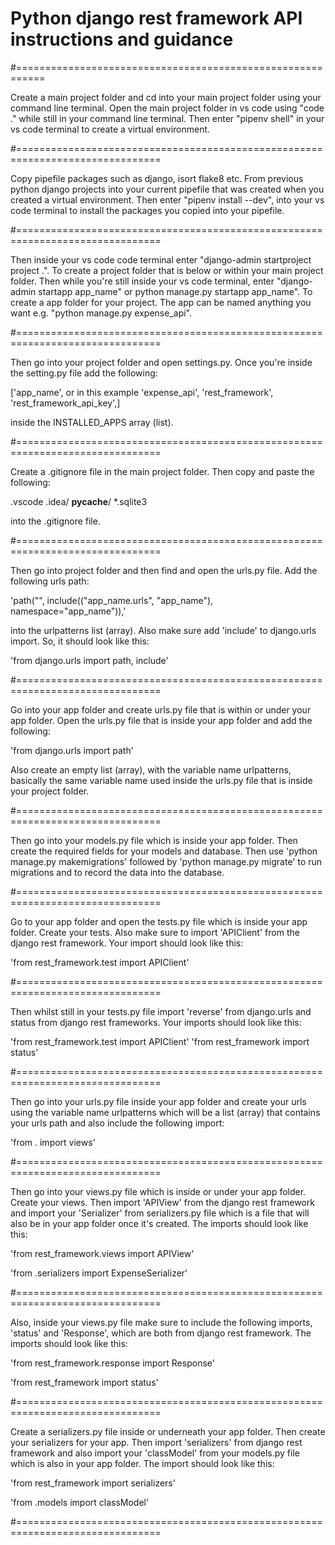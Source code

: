 # Python django rest framework API instructions and guidance

#===========================================================

Create a main project folder and cd into your main project folder using your command line terminal. Open the main project folder in vs code using "code ." while still in your command line terminal. Then enter "pipenv shell" in your vs code terminal to create a virtual environment.

#===============================================================================

Copy pipefile packages such as django, isort flake8 etc. From previous python django projects into your current pipefile that was created when you created a virtual environment. Then enter "pipenv install --dev", into your vs code terminal to install the packages you copied into your pipefile.

#===============================================================================

Then inside your vs code code terminal enter "django-admin startproject project .". To create a project folder that is below or within your main project folder.
Then while you're still inside your vs code terminal, enter "django-admin startapp app_name" or python manage.py startapp app_name". To create a app folder for your project. The app can be named anything you want e.g. "python manage.py expense_api".

#===============================================================================

Then go into your project folder and open settings.py. Once you're inside the setting.py file add the following:

['app_name', or in this example 'expense_api',
'rest_framework',
'rest_framework_api_key',]

inside the INSTALLED_APPS array (list).

#===============================================================================

Create a .gitignore file in the main project folder. Then copy and paste the following:

.vscode
.idea/
**pycache**/
\*.sqlite3

into the .gitignore file.

#===============================================================================

Then go into project folder and then find and open the urls.py file. Add the following urls path:

'path("", include(("app_name.urls", "app_name"), namespace="app_name")),'

into the urlpatterns list (array). Also make sure add 'include' to django.urls import. So, it should look like this:

'from django.urls import path, include'

#===============================================================================

Go into your app folder and create urls.py file that is within or under your app folder. Open the urls.py file that is inside your app folder and add the following:

'from django.urls import path'

Also create an empty list (array), with the variable name urlpatterns, basically the same variable name used inside the urls.py file that is inside your project folder.

#===============================================================================

Then go into your models.py file which is inside your app folder. Then create the required fields for your models and database. Then use 'python manage.py makemigrations' followed by 'python manage.py migrate' to run migrations and to record the data into the database.

#===============================================================================

Go to your app folder and open the tests.py file which is inside your app folder. Create your tests. Also make sure to import 'APIClient' from the django rest framework. Your import should look like this:

'from rest_framework.test import APIClient'

#===============================================================================

Then whilst still in your tests.py file import 'reverse' from django.urls and status from django rest frameworks. Your imports should look like this:

'from rest_framework.test import APIClient'
'from rest_framework import status'

#===============================================================================

Then go into your urls.py file inside your app folder and create your urls using the variable name urlpatterns which will be a list (array) that contains your urls path and also include the following import:

'from . import views'

#===============================================================================

Then go into your views.py file which is inside or under your app folder. Create your views. Then import 'APIView' from the django rest framework and import your 'Serializer' from serializers.py file which is a file that will also be in your app folder once it's created. The imports should look like this:

'from rest_framework.views import APIView'

'from .serializers import ExpenseSerializer'

#===============================================================================

Also, inside your views.py file make sure to include the following imports, 'status' and 'Response', which are both from django rest framework. The imports should look like this:

'from rest_framework.response import Response'

'from rest_framework import status'

#===============================================================================

Create a serializers.py file inside or underneath your app folder. Then create your serializers for your app. Then import 'serializers' from django rest framework and also import your 'classModel' from your models.py file which is also in your app folder. The import should look like this:

'from rest_framework import serializers'

'from .models import classModel'

#===============================================================================
